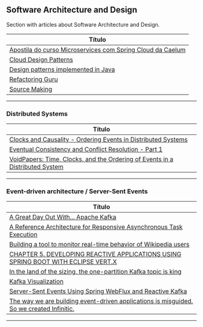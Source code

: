 ## Software Architecture and Design

Section with articles about Software Architecture and Design.


| **Título**  |
|---|
|[Apostila do curso Microservices com Spring Cloud da Caelum]|
|[Cloud Design Patterns]|
|[Design patterns implemented in Java]|
|[Refactoring Guru]|
|[Source Making]|
------------


[Apostila do curso Microservices com Spring Cloud da Caelum]: <https://github.com/caelum/apostila-microservices-com-spring-cloud>

[Cloud Design Patterns]: <https://learn.microsoft.com/en-us/azure/architecture/patterns/>

[Design patterns implemented in Java]: <https://java-design-patterns.com/>

[Refactoring Guru]: <https://refactoring.guru/>

[Source Making]: <https://sourcemaking.com/>


### Distributed Systems

|**Título** |
|---|
|[Clocks and Causality - Ordering Events in Distributed Systems]|
|[Eventual Consistency and Conflict Resolution - Part 1]|
|[VoidPapers: Time, Clocks, and the Ordering of Events in a Distributed System]|
------------



### Event-driven architecture / Server-Sent Events

|**Título** |
|---|
|[A Great Day Out With... Apache Kafka]|
|[A Reference Architecture for Responsive Asynchronous Task Execution]|
|[Building a tool to monitor real-time behavior of Wikipedia users]|
|[CHAPTER 5. DEVELOPING REACTIVE APPLICATIONS USING SPRING BOOT WITH ECLIPSE VERT.X]|
|[In the land of the sizing, the one-partition Kafka topic is king]|
|[Kafka Visualization]|
|[Server-Sent Events Using Spring WebFlux and Reactive Kafka]|
|[The way we are building event-driven applications is misguided. So we created Infinitic.]|
------------



[coment]: # (Distributed Systems)
[Clocks and Causality - Ordering Events in Distributed Systems]: <https://www.exhypothesi.com/clocks-and-causality/>
[Eventual Consistency and Conflict Resolution - Part 1]: <https://www.mydistributed.systems/2022/02/eventual-consistency-part-1.html>
[VoidPapers: Time, Clocks, and the Ordering of Events in a Distributed System]: <https://voidpapers.substack.com/p/voidpapers-time-clocks-and-the-ordering>



[coment]: # (Event-driven architecture / Server-Sent Events)
[A Great Day Out With... Apache Kafka]: <https://a-great-day-out-with.github.io/kafka.html>

[A Reference Architecture for Responsive Asynchronous Task Execution]: <https://medium.com/event-driven-utopia/a-reference-architecture-for-responsive-asynchronous-task-execution-783bd2a1ed8b>

[Building a tool to monitor real-time behavior of Wikipedia users]: <https://medium.com/apache-pinot-developer-blog/analyzing-wikipedia-in-real-time-with-apache-kafka-and-pinot-4b4e5e36936b>

[CHAPTER 5. DEVELOPING REACTIVE APPLICATIONS USING SPRING BOOT WITH ECLIPSE VERT.X]: <https://access.redhat.com/documentation/en-us/red_hat_support_for_spring_boot/2.2/html/spring_boot_runtime_guide/developing-reactive-applications-using-spring-boot-vertx_spring-boot#server-sent-events_spring-boot>

[In the land of the sizing, the one-partition Kafka topic is king]: <https://www.buildon.aws/posts/in-the-land-of-the-sizing-the-one-partition-kafka-topic-is-king/01-what-are-partitions/>

[Kafka Visualization]: <https://softwaremill.com/kafka-visualisation/>

[Server-Sent Events Using Spring WebFlux and Reactive Kafka]: <https://medium.com/egen/server-sent-events-using-spring-webflux-and-reactive-kafka-1a7ddbca4f5d>

[The way we are building event-driven applications is misguided. So we created Infinitic.]: <https://www.infinitic.io/post/the-way-we-are-building-event-driven-applications-is-misguided>